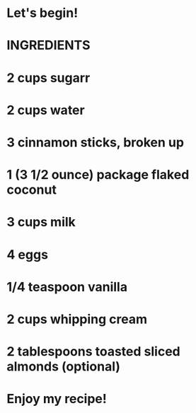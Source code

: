 # Let's begin!
# INGREDIENTS
# 2 cups sugarr
# 2 cups water
# 3 cinnamon sticks, broken up
# 1 (3 1/2 ounce) package flaked coconut
# 3 cups milk
# 4 eggs
# 1/4 teaspoon vanilla
# 2 cups whipping cream
# 2 tablespoons toasted sliced almonds (optional)
# Enjoy my recipe!
